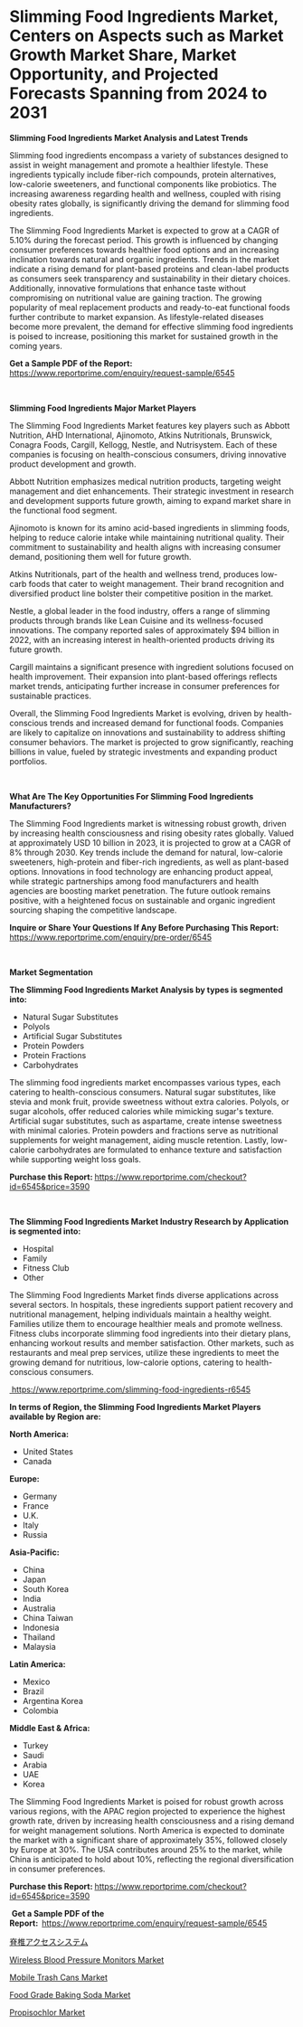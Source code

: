 <p><h1>Slimming Food Ingredients Market, Centers on Aspects such as Market Growth Market Share, Market Opportunity, and Projected Forecasts Spanning from 2024 to 2031</h1></p><p><strong>Slimming Food Ingredients Market Analysis and Latest Trends</strong></p>
<p><p>Slimming food ingredients encompass a variety of substances designed to assist in weight management and promote a healthier lifestyle. These ingredients typically include fiber-rich compounds, protein alternatives, low-calorie sweeteners, and functional components like probiotics. The increasing awareness regarding health and wellness, coupled with rising obesity rates globally, is significantly driving the demand for slimming food ingredients.</p><p>The Slimming Food Ingredients Market is expected to grow at a CAGR of 5.10% during the forecast period. This growth is influenced by changing consumer preferences towards healthier food options and an increasing inclination towards natural and organic ingredients. Trends in the market indicate a rising demand for plant-based proteins and clean-label products as consumers seek transparency and sustainability in their dietary choices. Additionally, innovative formulations that enhance taste without compromising on nutritional value are gaining traction. The growing popularity of meal replacement products and ready-to-eat functional foods further contribute to market expansion. As lifestyle-related diseases become more prevalent, the demand for effective slimming food ingredients is poised to increase, positioning this market for sustained growth in the coming years.</p></p>
<p><strong>Get a Sample PDF of the Report:&nbsp;</strong> <a href="https://www.reportprime.com/enquiry/request-sample/6545">https://www.reportprime.com/enquiry/request-sample/6545</a></p>
<p>&nbsp;</p>
<p><strong>Slimming Food Ingredients Major Market Players</strong></p>
<p><p>The Slimming Food Ingredients Market features key players such as Abbott Nutrition, AHD International, Ajinomoto, Atkins Nutritionals, Brunswick, Conagra Foods, Cargill, Kellogg, Nestle, and Nutrisystem. Each of these companies is focusing on health-conscious consumers, driving innovative product development and growth.</p><p>Abbott Nutrition emphasizes medical nutrition products, targeting weight management and diet enhancements. Their strategic investment in research and development supports future growth, aiming to expand market share in the functional food segment.</p><p>Ajinomoto is known for its amino acid-based ingredients in slimming foods, helping to reduce calorie intake while maintaining nutritional quality. Their commitment to sustainability and health aligns with increasing consumer demand, positioning them well for future growth.</p><p>Atkins Nutritionals, part of the health and wellness trend, produces low-carb foods that cater to weight management. Their brand recognition and diversified product line bolster their competitive position in the market.</p><p>Nestle, a global leader in the food industry, offers a range of slimming products through brands like Lean Cuisine and its wellness-focused innovations. The company reported sales of approximately $94 billion in 2022, with an increasing interest in health-oriented products driving its future growth.</p><p>Cargill maintains a significant presence with ingredient solutions focused on health improvement. Their expansion into plant-based offerings reflects market trends, anticipating further increase in consumer preferences for sustainable practices.</p><p>Overall, the Slimming Food Ingredients Market is evolving, driven by health-conscious trends and increased demand for functional foods. Companies are likely to capitalize on innovations and sustainability to address shifting consumer behaviors. The market is projected to grow significantly, reaching billions in value, fueled by strategic investments and expanding product portfolios.</p></p>
<p>&nbsp;</p>
<p><strong>What Are The Key Opportunities For Slimming Food Ingredients Manufacturers?</strong></p>
<p><p>The Slimming Food Ingredients market is witnessing robust growth, driven by increasing health consciousness and rising obesity rates globally. Valued at approximately USD 10 billion in 2023, it is projected to grow at a CAGR of 8% through 2030. Key trends include the demand for natural, low-calorie sweeteners, high-protein and fiber-rich ingredients, as well as plant-based options. Innovations in food technology are enhancing product appeal, while strategic partnerships among food manufacturers and health agencies are boosting market penetration. The future outlook remains positive, with a heightened focus on sustainable and organic ingredient sourcing shaping the competitive landscape.</p></p>
<p><strong>Inquire or Share Your Questions If Any Before Purchasing This Report:</strong> <a href="https://www.reportprime.com/enquiry/pre-order/6545">https://www.reportprime.com/enquiry/pre-order/6545</a></p>
<p>&nbsp;</p>
<p><strong>Market Segmentation</strong></p>
<p><strong>The Slimming Food Ingredients Market Analysis by types is segmented into:</strong></p>
<p><ul><li>Natural Sugar Substitutes</li><li>Polyols</li><li>Artificial Sugar Substitutes</li><li>Protein Powders</li><li>Protein Fractions</li><li>Carbohydrates</li></ul></p>
<p><p>The slimming food ingredients market encompasses various types, each catering to health-conscious consumers. Natural sugar substitutes, like stevia and monk fruit, provide sweetness without extra calories. Polyols, or sugar alcohols, offer reduced calories while mimicking sugar's texture. Artificial sugar substitutes, such as aspartame, create intense sweetness with minimal calories. Protein powders and fractions serve as nutritional supplements for weight management, aiding muscle retention. Lastly, low-calorie carbohydrates are formulated to enhance texture and satisfaction while supporting weight loss goals.</p></p>
<p><strong>Purchase this Report:&nbsp;</strong><a href="https://www.reportprime.com/checkout?id=6545&price=3590">https://www.reportprime.com/checkout?id=6545&price=3590</a></p>
<p>&nbsp;</p>
<p><strong>The Slimming Food Ingredients Market Industry Research by Application is segmented into:</strong></p>
<p><ul><li>Hospital</li><li>Family</li><li>Fitness Club</li><li>Other</li></ul></p>
<p><p>The Slimming Food Ingredients Market finds diverse applications across several sectors. In hospitals, these ingredients support patient recovery and nutritional management, helping individuals maintain a healthy weight. Families utilize them to encourage healthier meals and promote wellness. Fitness clubs incorporate slimming food ingredients into their dietary plans, enhancing workout results and member satisfaction. Other markets, such as restaurants and meal prep services, utilize these ingredients to meet the growing demand for nutritious, low-calorie options, catering to health-conscious consumers.</p></p>
<p><a href="https://www.reportprime.com/slimming-food-ingredients-r6545">&nbsp;https://www.reportprime.com/slimming-food-ingredients-r6545</a></p>
<p><strong>In terms of Region, the Slimming Food Ingredients Market Players available by Region are:</strong></p>
<p>
    <p> <strong> North America: </strong>
        <ul>
            <li>United States</li>
            <li>Canada</li>
        </ul>
        </p> 
    <p> <strong> Europe: </strong>
        <ul>
            <li>Germany</li>
            <li>France</li>
            <li>U.K.</li>
            <li>Italy</li>
            <li>Russia</li>
        </ul>
        </p> 
    <p> <strong> Asia-Pacific: </strong>
        <ul>
            <li>China</li>
            <li>Japan</li>
            <li>South Korea</li>
            <li>India</li>
            <li>Australia</li>
            <li>China Taiwan</li>
            <li>Indonesia</li>
            <li>Thailand</li>
            <li>Malaysia</li>
        </ul>
        </p> 
    <p> <strong> Latin America: </strong>
        <ul>
            <li>Mexico</li>
            <li>Brazil</li>
            <li>Argentina Korea</li>
            <li>Colombia</li>
        </ul>
        </p> 
    <p> <strong> Middle East & Africa: </strong>
        <ul>
            <li>Turkey</li>
            <li>Saudi</li>
            <li>Arabia</li>
            <li>UAE</li>
            <li>Korea</li>
        </ul>
    </p>
    </p>
<p><p>The Slimming Food Ingredients Market is poised for robust growth across various regions, with the APAC region projected to experience the highest growth rate, driven by increasing health consciousness and a rising demand for weight management solutions. North America is expected to dominate the market with a significant share of approximately 35%, followed closely by Europe at 30%. The USA contributes around 25% to the market, while China is anticipated to hold about 10%, reflecting the regional diversification in consumer preferences.</p></p>
<p><strong>Purchase this Report: </strong><a href="https://www.reportprime.com/checkout?id=6545&price=3590">https://www.reportprime.com/checkout?id=6545&price=3590</a></p>
<p>&nbsp;<strong>Get a Sample PDF of the Report:&nbsp;&nbsp;</strong><a href="https://www.reportprime.com/enquiry/request-sample/6545">https://www.reportprime.com/enquiry/request-sample/6545</a></p>
<p><strong></strong></p>
<p><p><a href="https://medium.com/@mayeuwjvassey/%E8%84%8A%E6%A4%8E%E3%82%A2%E3%82%AF%E3%82%BB%E3%82%B9%E3%82%B7%E3%82%B9%E3%83%86%E3%83%A0%E5%B8%82%E5%A0%B4-2024%E5%B9%B4%E3%81%8B%E3%82%892031%E5%B9%B4%E3%81%BE%E3%81%A7%E3%81%AE%E3%82%B0%E3%83%AD%E3%83%BC%E3%83%90%E3%83%AB%E3%81%8A%E3%82%88%E3%81%B3%E5%9C%B0%E5%9F%9F%E5%88%86%E6%9E%90-b807daf7e501">脊椎アクセスシステム</a></p><p><a href="https://medium.com/@alicemcglynn2022/the-wireless-blood-pressure-monitors-market-prioritizes-cost-control-and-efficiency-enhancement-e755876e214f">Wireless Blood Pressure Monitors Market</a></p><p><a href="https://www.linkedin.com/pulse/why-should-you-invest-mobile-trash-cans-market-trends-leading-suxwf?trackingId=dgzuHYItRMSw5kQq%2FZTyIQ%3D%3D">Mobile Trash Cans Market</a></p><p><a href="https://github.com/sofayahoo2023/Market-Research-Report-List-6/blob/main/food-grade-baking-soda-market.md">Food Grade Baking Soda Market</a></p><p><a href="https://issuu.com/reportprime-2/docs/propisochlor-market-size-2030.pptx_1eb31aafd32932">Propisochlor Market</a></p></p>